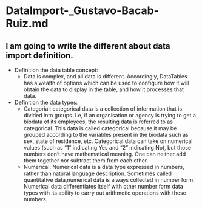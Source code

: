 # DataImport-_Gustavo-Bacab-Ruiz.md
## I am going to write the different about data import definition. 

* Definition the data table concept:
  * Data is complex, and all data is different. Accordingly, DataTables has a wealth of options which can be used to configure how it will obtain the data to display in the table, and how it processes that data.
* Definition the data types:
  * Categorial: categorical data is a collection of information that is divided into groups. I.e, if an organisation or agency is trying to get a biodata of its employees, the                     resulting data is referred to as categorical. This data is called categorical because it may be grouped according to the variables present in the biodata such as                   sex, state of residence, etc.
                Categorical data can take on numerical values (such as “1” indicating Yes and “2” indicating No), but those numbers don’t have mathematical meaning. One can                       neither add them together nor subtract them from each other. 
   * Numerical: Numerical data is a data type expressed in numbers, rather than natural language description. Sometimes called quantitative data,numerical data is always collected                 in number form. Numerical data differentiates itself with other number form data types with its ability to carry out arithmetic operations with these numbers.
